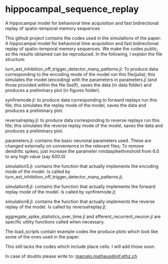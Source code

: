 # hippocampal_sequence_replay
A hippocampal model for behavioral time acquisition and fast bidirectional replay of spatio-temporal memory sequences

This github project contains the codes used in the simulations of the paper: A hippocampal model for behavioral time acquisition and fast bidirectional replay of spatio-temporal memory sequences. We make the codes public, so the results obtained can be reproduced. In the following, I explain the file structure:

turn_ext_inhibition_off_trigger_detector_many_patterns.jl: To produce data corresponding to the encoding mode of the model run this file(julia); this simulates the model (encoding) with the parameters in parameters.jl (and those provided within the file itself), saves the data (in data folder) and produces a preliminary plot (in figures folder).

synfiremode.jl: to produce data corresponding to forward replays run this file; this simulates the replay mode of the model, saves the data and produces a preliminary plot.

reversalreplay.jl: to produce data corresponding to reverse replays run this file; this simulates the reverse replay mode of the model, saves the data and produces a preliminary plot.

parameters.jl: contains the basic neuronal parameters used. These are changed externally on convenience in the relevant files; To remove dendritic spikes, just increase the parameter nmdaspikethreshold from 6.0 to any high value (say 600.0)

simulation5.jl: contains the function that actually implements the encoding mode of the model. Is called by turn_ext_inhibition_off_trigger_detector_many_patterns.jl;

simulation6.jl: contains the function that actually implements the forward replay mode of the model. Is called by synfiremode.jl;

simulation8.jl: contains the function that actually implements the reverse replay of the model. Is called by reversalreplay.jl;

aggregate_spike_statistics_over_time.jl and afferent_recurrent_neuron.jl are specific utility functions called when necessary.

The load_scripts contain example codes the produce plots which look like some of the ones used in the paper.

This still lacks the codes which include place cells. I will add those soon.

In case of doubts please write to: marcelo.matheus@inf.ethz.ch
